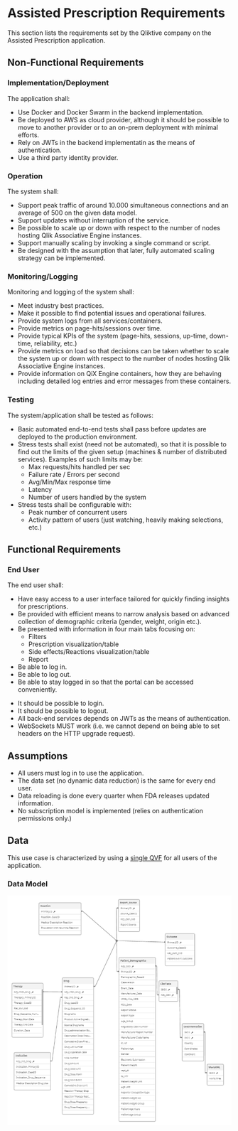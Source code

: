 # Assisted Prescription Requirements

This section lists the requirements set by the Qliktive company on the Assisted Prescription application.

## Non-Functional Requirements

### Implementation/Deployment

The application shall:

- Use Docker and Docker Swarm in the backend implementation.
- Be deployed to AWS as cloud provider, although it should be possible to move to another provider or to an on-prem
  deployment with minimal efforts.
- Rely on JWTs in the backend implementatin as the means of authentication.
- Use a third party identity provider.

### Operation

The system shall:

- Support peak traffic of around 10.000 simultaneous connections and an average of 500 on the given
  data model.
- Support updates without interruption of the service.
- Be possible to scale up or down with respect to the number of nodes hosting Qlik Associative Engine instances.
- Support manually scaling by invoking a single command or script.
- Be designed with the assumption that later, fully automated scaling strategy can be implemented.

### Monitoring/Logging

Monitoring and logging of the system shall:

- Meet industry best practices.
- Make it possible to find potential issues and operational failures.
- Provide system logs from all services/containers.
- Provide metrics on page-hits/sessions over time.
- Provide typical KPIs of the system (page-hits, sessions, up-time, down-time, reliability, etc.)
- Provide metrics on load so that decisions can be taken whether to scale the system up or down with respect to the
  number of nodes hosting Qlik Associative Engine instances.
- Provide information on QiX Engine containers, how they are behaving including detailed log entries and error messages from
  these containers.

### Testing

The system/application shall be tested as follows:

- Basic automated end-to-end tests shall pass before updates are deployed to the production environment.
- Stress tests shall exist (need not be automated), so that it is possible to find out the limits of the given setup
  (machines & number of distributed services). Examples of such limits may be:
  - Max requests/hits handled per sec
  - Failure rate / Errors per second
  - Avg/Min/Max response time
  - Latency
  - Number of users handled by the system
- Stress tests shall be configurable with:
  - Peak number of concurrent users
  - Activity pattern of users (just watching, heavily making selections, etc.)

## Functional Requirements

### End User

The end user shall:

- Have easy access to a user interface tailored for quickly finding insights for prescriptions.
- Be provided with efficient means to narrow analysis based on advanced collection of demographic criteria (gender,
  weight, origin etc.).
- Be presented with information in four main tabs focusing on:
  - Filters
  - Prescription visualization/table
  - Side effects/Reactions visualization/table
  - Report
- Be able to log in.
- Be able to log out.
- Be able to stay logged in so that the portal can be accessed conveniently.



* It should be possible to login.
* It should be possible to logout.
* All back-end services depends on JWTs as the means of authentication.
* WebSockets MUST work (i.e. we cannot depend on being able to set headers on the HTTP upgrade request).



## Assumptions

- All users must log in to use the application.
- The data set (no dynamic data reduction) is the same for every end user.
- Data reloading is done every quarter when FDA releases updated information.
- No subscription model is implemented (relies on authentication permissions only.)

## Data

This use case is characterized by using a
[single QVF](https://github.com/qlik-ea/core-assisted-prescription/blob/master/data/doc/drugcases.qvf) for all users
of the application.

### Data Model

![Data model](./images/data-model.png)
